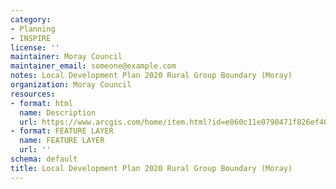 ```yaml
---
category:
- Planning
- INSPIRE
license: ''
maintainer: Moray Council
maintainer_email: someone@example.com
notes: Local Development Plan 2020 Rural Group Boundary (Moray)
organization: Moray Council
resources:
- format: html
  name: Description
  url: https://www.arcgis.com/home/item.html?id=e060c11e0790471f826ef40c08029094
- format: FEATURE LAYER
  name: FEATURE LAYER
  url: ''
schema: default
title: Local Development Plan 2020 Rural Group Boundary (Moray)
---
```

